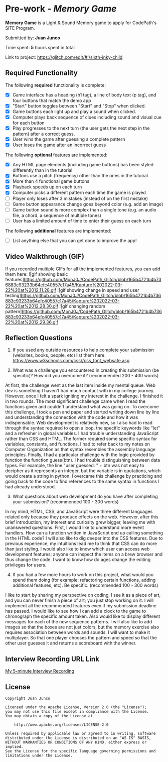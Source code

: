 # Pre-work - *Memory Game*

**Memory Game** is a Light & Sound Memory game to apply for CodePath's SITE Program. 

Submitted by: **Juan Junco**

Time spent: **5** hours spent in total

Link to project: https://glitch.com/edit/#!/sixth-inky-child

## Required Functionality

The following **required** functionality is complete:

* [x] Game interface has a heading (h1 tag), a line of body text (p tag), and four buttons that match the demo app
* [x] "Start" button toggles between "Start" and "Stop" when clicked. 
* [x] Game buttons each light up and play a sound when clicked. 
* [x] Computer plays back sequence of clues including sound and visual cue for each button
* [x] Play progresses to the next turn (the user gets the next step in the pattern) after a correct guess. 
* [x] User wins the game after guessing a complete pattern
* [x] User loses the game after an incorrect guess

The following **optional** features are implemented:

* [x] Any HTML page elements (including game buttons) has been styled differently than in the tutorial
* [x] Buttons use a pitch (frequency) other than the ones in the tutorial
* [x] More than 4 functional game buttons
* [x] Playback speeds up on each turn
* [x] Computer picks a different pattern each time the game is played
* [ ] Player only loses after 3 mistakes (instead of on the first mistake)
* [ ] Game button appearance change goes beyond color (e.g. add an image)
* [ ] Game button sound is more complex than a single tone (e.g. an audio file, a chord, a sequence of multiple tones)
* [ ] User has a limited amount of time to enter their guess on each turn

The following **additional** features are implemented:

- [ ] List anything else that you can get done to improve the app!

## Video Walkthrough (GIF)

If you recorded multiple GIFs for all the implemented features, you can add them here:
![gif showing basic features]https://github.com/MonJ0J/CodePath_Glitch/blob/165b4721b4b736883c93233b64efc40557c17a45/Kapture%202022-03-22%20at%2012.11.28.gif
![gif showing change in speed and user testing]https://github.com/MonJ0J/CodePath_Glitch/blob/165b4721b4b736883c93233b64efc40557c17a45/Kapture%202022-03-22%20at%2012.28.30.gif
![gif changing random pattern]https://github.com/MonJ0J/CodePath_Glitch/blob/165b4721b4b736883c93233b64efc40557c17a45/Kapture%202022-03-22%20at%2012.29.36.gif

## Reflection Questions
1. If you used any outside resources to help complete your submission (websites, books, people, etc) list them here. 
https://www.w3schools.com/css//css_font_websafe.asp

2. What was a challenge you encountered in creating this submission (be specific)? How did you overcome it? (recommended 200 - 400 words) 

At first, the challenge went as the last item inside my mental queue. Web dev is something I haven't had much contact with in my college journey. However, once I felt a spark igniting my interest in the challenge. I finished it in two rounds. The most significant challenge came when I read the functions given and couldn't understand what was going on. To overcome this challenge, I took a pen and paper and started writing down line by line and understanding the connection with the code and how it was indispensable. Web development is relatively new, so I also had to read through the syntax required to open a loop, the specific keywords like "let" and a refresher in global variables. I had trouble understanding JavaScript rather than CSS and HTML. The former required some specific syntax for variables, constants, and functions. I had to refer back to my notes on Computer Organization as that syntax resembles the assembly language principles. Finally, I had a particular challenge with the logic provided by function the function guess(btn). I had trouble distinguishing between data types. For example, the line "user guessed: " + btn was not easy to decipher as it represents an integer, but the variable is in quotations, which would create a string in python. I overcame this challenge by practicing and going back to the code to find references to the same syntax in functions I had already understood. 

3. What questions about web development do you have after completing your submission? (recommended 100 - 300 words) 

In my mind, HTML, CSS, and JavaScript were three different languages related only because they produce effects on the web. However, after this brief introduction, my interest and curiosity grew bigger, leaving me with unanswered questions. First, I would like to understand more event handlers. How can a function written in JavaScript end up calling something in the HTML code? I will also like to dig deeper into the CSS features. Due to previous experience, my intuitions lead me to think that CSS can do more than just styling. I would also like to know which user can access web development features; anyone can inspect the items on a brew browser and thus change the code. I want to know how do ages change the editing privileges for users.  

4. If you had a few more hours to work on this project, what would you spend them doing (for example: refactoring certain functions, adding additional features, etc). Be specific. (recommended 100 - 300 words) 

I like to start by sharing my perspective on coding, I see it as a piece of art, and you can never finish a piece of art; you just stop working on it. I will implement all the recommended features even if my submission deadline has passed. I would like to see how I can add a clock to the game to chronograph the specific amount taken. Also would like to display different messages for each of the new sequence patterns. I will also like to add images so that the boxes are not just colors, but the memory exercise also requires association between words and sounds. I will want to make it multiplayer. So that one player chooses the pattern and speed so that the other user guesses it and returns a scoreboard with the winner. 


## Interview Recording URL Link

[My 5-minute Interview Recording](your-link-here)


## License

    Copyright Juan Junco

    Licensed under the Apache License, Version 2.0 (the "License");
    you may not use this file except in compliance with the License.
    You may obtain a copy of the License at

        http://www.apache.org/licenses/LICENSE-2.0

    Unless required by applicable law or agreed to in writing, software
    distributed under the License is distributed on an "AS IS" BASIS,
    WITHOUT WARRANTIES OR CONDITIONS OF ANY KIND, either express or implied.
    See the License for the specific language governing permissions and
    limitations under the License.
